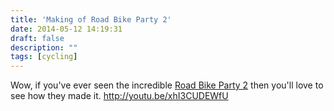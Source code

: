 ```yaml
---
title: 'Making of Road Bike Party 2'
date: 2014-05-12 14:19:31
draft: false
description: ""
tags: [cycling]
---
```


Wow, if you've ever seen the incredible [Road Bike Party 2](http://youtu.be/HhabgvIIXik) then you'll love to see how they made it. http://youtu.be/xhI3CUDEWfU
